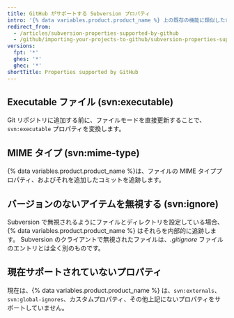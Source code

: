 ```yaml
---
title: GitHub がサポートする Subversion プロパティ
intro: '{% data variables.product.product_name %} 上の既存の機能に類似したいくつかの Subversion ワークフローやプロパティがあります。'
redirect_from:
  - /articles/subversion-properties-supported-by-github
  - /github/importing-your-projects-to-github/subversion-properties-supported-by-github
versions:
  fpt: '*'
  ghes: '*'
  ghec: '*'
shortTitle: Properties supported by GitHub
---
```


## Executable ファイル (svn:executable)

Git リポジトリに追加する前に、ファイルモードを直接更新することで、`svn:executable` プロパティを変換します。

## MIME タイプ (svn:mime-type)

{% data variables.product.product_name %}は、ファイルの MIME タイププロパティ、およびそれを追加したコミットを追跡します。

## バージョンのないアイテムを無視する (svn:ignore)

Subversion で無視されるようにファイルとディレクトリを設定している場合、{% data variables.product.product_name %} はそれらを内部的に追跡します。 Subversion のクライアントで無視されたファイルは、*.gitignore* ファイルのエントリとは全く別のものです。

## 現在サポートされていないプロパティ

現在は、{% data variables.product.product_name %} は、`svn:externals`、`svn:global-ignores`、カスタムプロパティ、その他上記にないプロパティをサポートしていません。
